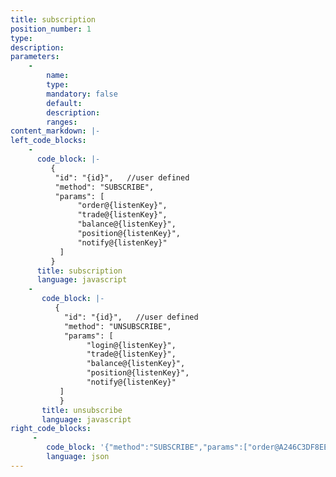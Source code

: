 ```yaml
---
title: subscription
position_number: 1
type:
description:
parameters:
    -
        name:
        type:
        mandatory: false
        default:
        description:
        ranges:
content_markdown: |-
left_code_blocks:
    -
      code_block: |-
         {
          "id": "{id}",   //user defined
          "method": "SUBSCRIBE",
          "params": [
               "order@{listenKey}",
               "trade@{listenKey}",
               "balance@{listenKey}",
               "position@{listenKey}",
               "notify@{listenKey}"
           ]
         }
      title: subscription
      language: javascript
    -
       code_block: |-
          {
            "id": "{id}",   //user defined
            "method": "UNSUBSCRIBE",
            "params": [
                 "login@{listenKey}",
                 "trade@{listenKey}",
                 "balance@{listenKey}",
                 "position@{listenKey}",
                 "notify@{listenKey}"
           ]
           }
       title: unsubscribe
       language: javascript
right_code_blocks:
     -
        code_block: '{"method":"SUBSCRIBE","params":["order@A246C3DF8EE532DC75007BC5D86698541678596355681"],"id":"test1"}   '
        language: json
---
```

